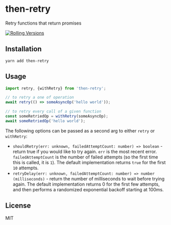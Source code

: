 # then-retry

Retry functions that return promises

[![Rolling Versions](https://img.shields.io/badge/Rolling%20Versions-Enabled-brightgreen)](https://rollingversions.com/then/then-retry)

## Installation

```
yarn add then-retry
```

## Usage

```js
import retry, {withRetry} from 'then-retry';

// to retry a one of operation
await retry(() => someAsyncOp('hello world'));

// to retry every call of a given function
const someRetriedOp = withRetry(someAsyncOp);
await someRetriedOp('hello world');
```

The following options can be passed as a second arg to either `retry` or `withRetry`:

- `shouldRetry(err: unknown, failedAttemptCount: number) => boolean` - return true if you would like to try again. `err` is the most recent error. `failedAttemptCount` is the number of failed attempts (so the first time this is called, it is `1`). The default implementation returns `true` for the first `10` attempts.
- `retryDelay(err: unknown, failedAttemptCount: number) => number (milliseconds)` - return the number of milliseconds to wait before trying again. The default implementation returns 0 for the first few attempts, and then performs a randomized exponential backoff starting at 100ms.

## License

MIT
